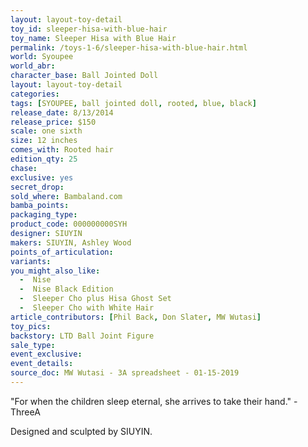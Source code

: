 ```yaml
---
layout: layout-toy-detail 
toy_id: sleeper-hisa-with-blue-hair
toy_name: Sleeper Hisa with Blue Hair
permalink: /toys-1-6/sleeper-hisa-with-blue-hair.html
world: Syoupee
world_abr: 
character_base: Ball Jointed Doll
layout: layout-toy-detail
categories: 
tags: [SYOUPEE, ball jointed doll, rooted, blue, black]
release_date: 8/13/2014
release_price: $150 
scale: one sixth
size: 12 inches
comes_with: Rooted hair
edition_qty: 25
chase: 
exclusive: yes
secret_drop: 
sold_where: Bambaland.com
bamba_points: 
packaging_type: 
product_code: 000000000SYH
designer: SIUYIN
makers: SIUYIN, Ashley Wood
points_of_articulation: 
variants: 
you_might_also_like: 
  -  Nise
  -  Nise Black Edition
  -  Sleeper Cho plus Hisa Ghost Set
  -  Sleeper Cho with White Hair
article_contributors: [Phil Back, Don Slater, MW Wutasi]
toy_pics: 
backstory: LTD Ball Joint Figure
sale_type: 
event_exclusive: 
event_details: 
source_doc: MW Wutasi - 3A spreadsheet - 01-15-2019
---
```

"For when the children sleep eternal, she arrives to take their hand." - ThreeA

Designed and sculpted by SIUYIN.